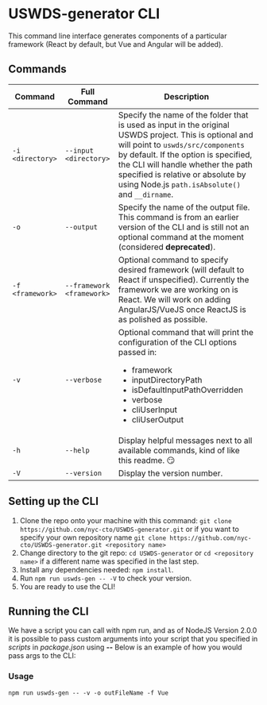 # USWDS-generator CLI

This command line interface generates components of a particular framework (React by default, but Vue and Angular will be added).

## Commands

| Command | Full Command | Description |
| --- | --- | --- |
| `-i <directory>` | `--input <directory>` | Specify the name of the folder that is used as input in the original USWDS project. This is optional and will point to ``uswds/src/components`` by default. If the option is specified, the CLI will handle whether the path specified is relative or absolute by using Node.js ``path.isAbsolute()`` and ``__dirname``. |
| `-o` | `--output` | Specify the name of the output file. This command is from an earlier version of the CLI and is still not an optional command at the moment (considered **deprecated**). |
| `-f <framework>` | `--framework <framework>` | Optional command to specify desired framework (will default to React if unspecified). Currently the framework we are working on is React. We will work on adding AngularJS/VueJS once ReactJS is as polished as possible. |
| `-v` | `--verbose` | Optional command that will print the configuration of the CLI options passed in: <ul><li>framework</li><li>inputDirectoryPath</li><li>isDefaultInputPathOverridden</li><li>verbose</li><li>cliUserInput</li><li>cliUserOutput</li></ul> |
| `-h` | `--help` | Display helpful messages next to all available commands, kind of like this readme. :smirk: |
| `-V` | `--version` | Display the version number. |

## Setting up the CLI

1. Clone the repo onto your machine with this command: `git clone https://github.com/nyc-cto/USWDS-generator.git` or if you want to specify your own repository name `git clone https://github.com/nyc-cto/USWDS-generator.git <repository name>`
2. Change directory to the git repo: `cd USWDS-generator` or ``cd <repository name>`` if a different name was specified in the last step.
3. Install any dependencies needed: `npm install`.
4. Run `npm run uswds-gen -- -V` to check your version.
5. You are ready to use the CLI!

## Running the CLI

We have a script you can call with npm run, and as of NodeJS Version 2.0.0 it is possible to pass custom arguments into your script that you specified in _scripts_ in _package.json_ using **--** Below is an example of how you would pass args to the CLI:

### Usage

```shell
npm run uswds-gen -- -v -o outFileName -f Vue
```
